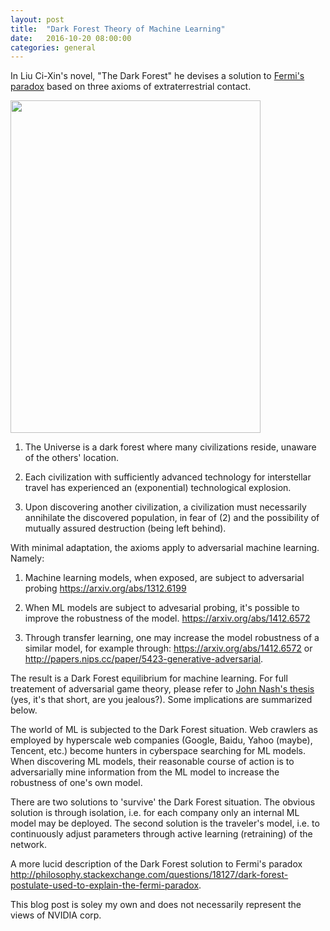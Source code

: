 ```yaml
---
layout: post
title:  "Dark Forest Theory of Machine Learning"
date:   2016-10-20 08:00:00
categories: general
---
```


In Liu Ci-Xin's novel, "The Dark Forest" he devises a solution to [Fermi's paradox][fermi] based on three axioms of extraterrestrial contact.

<img src="http://leotam.github.io/assets/darkForest.jpg" width="400" height="532" align="middle"/>

1. The Universe is a dark forest where many civilizations reside, unaware of the others' location.

2. Each civilization with sufficiently advanced technology for interstellar travel has experienced an (exponential) technological explosion. 

3. Upon discovering another civilization, a civilization must necessarily annihilate the discovered population, in fear of (2) and the possibility of mutually assured destruction (being left behind).

With minimal adaptation, the axioms apply to adversarial machine learning.  Namely:

1. Machine learning models, when exposed, are subject to adversarial probing <https://arxiv.org/abs/1312.6199>

2. When ML models are subject to advesarial probing, it's possible to improve the robustness of the model. <https://arxiv.org/abs/1412.6572>

3. Through transfer learning, one may increase the model robustness of a similar model, for example through: <https://arxiv.org/abs/1412.6572> or <http://papers.nips.cc/paper/5423-generative-adversarial>. 

The result is a Dark Forest equilibrium for machine learning.  For full treatement of adversarial game theory, please refer to [John Nash's thesis][nashThesis] (yes, it's that short, are you jealous?).  Some implications are summarized below.

The world of ML is subjected to the Dark Forest situation.  Web crawlers as employed by hyperscale web companies (Google, Baidu, Yahoo (maybe), Tencent, etc.) become hunters in cyberspace searching for ML models.  When discovering ML models, their reasonable course of action is to adversarially mine information from the ML model to increase the robustness of one's own model.

There are two solutions to 'survive' the Dark Forest situation.  The obvious solution is through isolation, i.e. for each company only an internal ML model may be deployed.  The second solution is the traveler's model, i.e. to continuously adjust parameters through active learning (retraining) of the network.

A more lucid description of the Dark Forest solution to Fermi's paradox <http://philosophy.stackexchange.com/questions/18127/dark-forest-postulate-used-to-explain-the-fermi-paradox>.  

This blog post is soley my own and does not necessarily represent the views of NVIDIA corp.

[fermi]: https://en.wikipedia.org/wiki/Fermi_paradox
[nashThesis]: http://www.princeton.edu/mudd/news/faq/topics/Non-Cooperative_Games_Nash.pdf